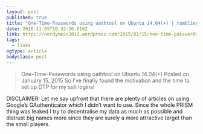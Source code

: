 ```yaml
---
layout: post 
published: true 
title: "One-Time-Passwords using oathtool on Ubuntu 14.04(+) | ramblings" 
date: 2016-11-05T10:32:36.816Z 
link: https://nerdyness2012.wordpress.com/2015/01/15/one-time-passwords-using-oathtool-on-ubuntu/ 
tags:
  - links
ogtype: article 
bodyclass: post 
---
```


> One-Time-Passwords using oathtool on Ubuntu 14.04(+)
Posted on January 15, 2015
So I’ve finally found the motivation and the time to set up OTP for my ssh logins!

DISCLAIMER: Let me say upfront that there are plenty of articles on using Google’s GAuthenticator which I didn’t want to use. Since the whole PRISM thing was leaked I try to decentralise my data as much as possible and distrust big names more since they are surely a more attractive target than the small players.

